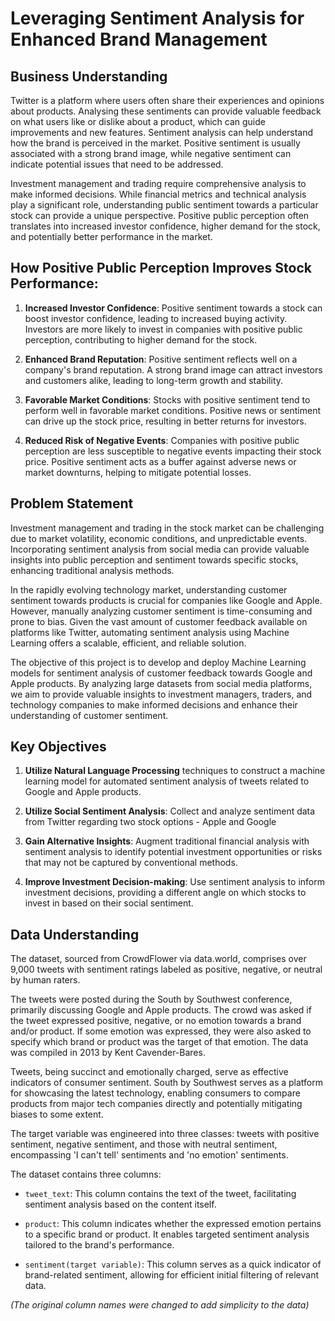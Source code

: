 # Leveraging Sentiment Analysis for Enhanced Brand Management
## Business Understanding

Twitter is a platform where users often share their experiences and opinions about products. Analysing these sentiments can provide valuable feedback on what users like or dislike about a product, which can guide improvements and new features. Sentiment analysis can help understand how the brand is perceived in the market. Positive sentiment is usually associated with a strong brand image, while negative sentiment can indicate potential issues that need to be addressed.

Investment management and trading require comprehensive analysis to make informed decisions. While financial metrics and technical analysis play a significant role, understanding public sentiment towards a particular stock can provide a unique perspective. Positive public perception often translates into increased investor confidence, higher demand for the stock, and potentially better performance in the market.

## How Positive Public Perception Improves Stock Performance:
1. **Increased Investor Confidence**: Positive sentiment towards a stock can boost investor confidence, leading to increased buying activity. Investors are more likely to invest in companies with positive public perception, contributing to higher demand for the stock.

2. **Enhanced Brand Reputation**: Positive sentiment reflects well on a company's brand reputation. A strong brand image can attract investors and customers alike, leading to long-term growth and stability.

3. **Favorable Market Conditions**: Stocks with positive sentiment tend to perform well in favorable market conditions. Positive news or sentiment can drive up the stock price, resulting in better returns for investors.

4. **Reduced Risk of Negative Events**: Companies with positive public perception are less susceptible to negative events impacting their stock price. Positive sentiment acts as a buffer against adverse news or market downturns, helping to mitigate potential losses.

## Problem Statement
Investment management and trading in the stock market can be challenging due to market volatility, economic conditions, and unpredictable events. Incorporating sentiment analysis from social media can provide valuable insights into public perception and sentiment towards specific stocks, enhancing traditional analysis methods.

In the rapidly evolving technology market, understanding customer sentiment towards products is crucial for companies like Google and Apple. However, manually analyzing customer sentiment is time-consuming and prone to bias. Given the vast amount of customer feedback available on platforms like Twitter, automating sentiment analysis using Machine Learning offers a scalable, efficient, and reliable solution.

The objective of this project is to develop and deploy Machine Learning models for sentiment analysis of customer feedback towards Google and Apple products. By analyzing large datasets from social media platforms, we aim to provide valuable insights to investment managers, traders, and technology companies to make informed decisions and enhance their understanding of customer sentiment.

## Key Objectives
1. **Utilize Natural Language Processing** techniques to construct a machine learning model for automated sentiment analysis of tweets related to Google and Apple products.
   
2. **Utilize Social Sentiment Analysis**: Collect and analyze sentiment data from Twitter regarding two stock options - Apple and Google

3. **Gain Alternative Insights**: Augment traditional financial analysis with sentiment analysis to identify potential investment opportunities or risks that may not be captured by conventional methods.

4. **Improve Investment Decision-making**: Use sentiment analysis to inform investment decisions, providing a different angle on which stocks to invest in based on their social sentiment.

## Data Understanding

The dataset, sourced from CrowdFlower via data.world, comprises over 9,000 tweets with sentiment ratings labeled as positive, negative, or neutral by human raters.

The tweets were posted during the South by Southwest conference, primarily discussing Google and Apple products. The crowd was asked if the tweet expressed positive, negative, or no emotion towards a brand and/or product. If some emotion was expressed, they were also asked to specify which brand or product was the target of that emotion. The data was compiled in 2013 by Kent Cavender-Bares.

Tweets, being succinct and emotionally charged, serve as effective indicators of consumer sentiment. South by Southwest serves as a platform for showcasing the latest technology, enabling consumers to compare products from major tech companies directly and potentially mitigating biases to some extent.

The target variable was engineered into three classes: tweets with positive sentiment, negative sentiment, and those with neutral sentiment, encompassing 'I can't tell' sentiments and 'no emotion' sentiments.

The dataset contains three columns:

  - `tweet_text`: This column contains the text of the tweet, facilitating sentiment analysis based on the content itself.

  - `product`: This column indicates whether the expressed emotion pertains to a specific brand or product. It enables targeted sentiment analysis tailored to the brand's performance.

  - `sentiment(target variable)`: This column serves as a quick indicator of brand-related sentiment, allowing for efficient initial filtering of relevant data.

_(The original column names were changed to add simplicity to the data)_




